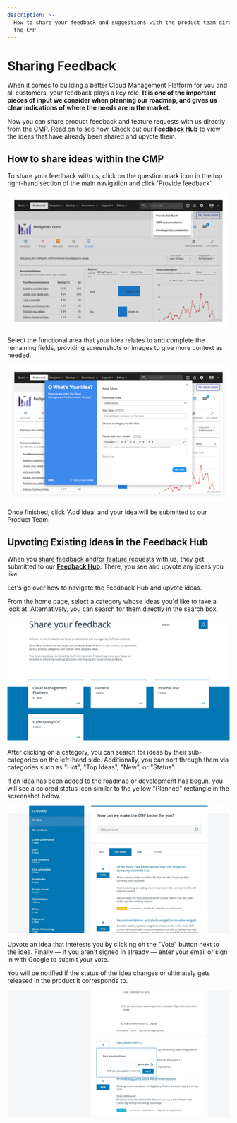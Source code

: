 ```yaml
---
description: >-
  How to share your feedback and suggestions with the product team directly from
  the CMP
---
```


# Sharing Feedback

When it comes to building a better Cloud Management Platform for you and all customers, your feedback plays a key role. **It is one of the important pieces of input we consider when planning our roadmap, and gives us clear indications of where the needs are in the market.**

Now you can share product feedback and feature requests with us directly from the CMP. Read on to see how. Check out our [**Feedback Hub**](https://feedback.doit-intl.com) to view the ideas that have already been shared and upvote them.

## How to share ideas within the CMP

To share your feedback with us, click on the question mark icon in the top right-hand section of the main navigation and click 'Provide feedback'.&#x20;

![A screenshot showing you how to provide feedback](../.gitbook/assets/providing-feedback.png)

Select the functional area that your idea relates to and complete the remaining fields, providing screenshots or images to give more context as needed.

![A screenshot showing the feedback form](<../.gitbook/assets/providing-feedback-form (1).png>)

Once finished, click 'Add idea' and your idea will be submitted to our Product Team.

## Upvoting Existing Ideas in the Feedback Hub

When you [share feedback and/or feature requests](sharing-feedback-and-feature-requests.md) with us, they get submitted to our [**Feedback Hub**](https://feedback.doit-intl.com). There, you see and upvote any ideas you like.

Let's go over how to navigate the Feedback Hub and upvote ideas.

From the home page, select a category whose ideas you'd like to take a look at. Alternatively, you can search for them directly in the search box.

![A screenshot of the Feedback Hub showing a list of categories](../.gitbook/assets/feedbackhub2-2.jpg)

After clicking on a category, you can search for ideas by their sub-categories on the left-hand side. Additionally, you can sort through them via categories such as "Hot", "Top Ideas", "New", or "Status".

If an idea has been added to the roadmap or development has begun, you will see a colored status icon similar to the yellow "Planned" rectangle in the screenshot below.

![A screenshot showing the location of the Status icon](../.gitbook/assets/feedbackhub2.jpg)

Upvote an idea that interests you by clicking on the "Vote" button next to the idea. Finally — if you aren't signed in already — enter your email or sign in with Google to submit your vote.

You will be notified if the status of the idea changes or ultimately gets released in the product it corresponds to.

![A screenshot showing the voting modal dialog](../.gitbook/assets/feedbackhub4.jpg)
